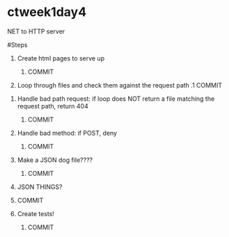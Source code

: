 # ctweek1day4
NET to HTTP server

#Steps

<!-- 1. Set up server
    1. COMMIT -->

<!-- 1. I don't think I need a client I think I _am_ the client, it's the browser
    1. COMMIT -->

<!-- 1. Create http packet uhhhh template?
    1. COMMIT -->

<!-- 1. Import net... module?
    1. COMMIT -->

<!-- 1. Read the incoming packet 
1. COMMIT -->

<!-- 1. Parse incoming packet into variables
    1. COMMIT -->

<!-- 1. Buffer.from(html).length to get content length
    1. COMMIT -->

1. Create html pages to serve up
    1. COMMIT

1. Loop through files and check them against the request path
    .1 COMMIT

<!-- 1. Introduce conditional logic: if loop returns a file matching the path, send that file.
    1. COMMIT -->

1. Handle bad path request: if loop does NOT return a file matching the request path, return 404
    1. COMMIT

1. Handle bad method: if POST, deny
    1. COMMIT

1. Make a JSON dog file????
    1. COMMIT

1. JSON THINGS?
1. COMMIT

1. Create tests! 
    1. COMMIT

<!-- 1. Import necessary lib/mods: fs, net, ??
    1. COMMIT -->
